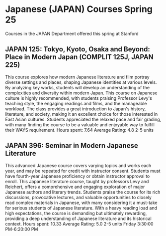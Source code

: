 # Japanese (JAPAN) Courses Spring 25 
Courses in the JAPAN Department offered this spring at Stanford
 ## JAPAN 125: Tokyo, Kyoto, Osaka and Beyond: Place in Modern Japan (COMPLIT 125J, JAPAN 225)
This course explores how modern Japanese literature and film portray diverse settings and places, shaping Japanese identities at various levels. By analyzing key works, students will develop an understanding of the complexities and diversity within modern Japan.
This course on Japanese culture is highly recommended, with students praising Professor Levy's teaching style, the engaging readings and films, and the manageable workload. The class provides a great introduction to Japan's history, literature, and society, making it an excellent choice for those interested in East Asian cultures. Students appreciated the relaxed pace and fair grading, with many finding the course to be a valuable and enjoyable way to fulfill their WAYS requirement.
Hours spent: 7.64
Average Rating: 4.8
2-5 units
## JAPAN 396: Seminar in Modern Japanese Literature
This advanced Japanese course covers varying topics and works each year, and may be repeated for credit with instructor consent. Students must have fourth-year Japanese proficiency or obtain instructor approval to enroll.
This Japanese literature course, taught by professors Levy and Reichert, offers a comprehensive and engaging exploration of major Japanese authors and literary trends. Students praise the course for its rich discussions, provocative lectures, and valuable opportunities to closely read complex materials in Japanese, with many considering it a must-take for serious students of Japanese literature. With a heavy reading load and high expectations, the course is demanding but ultimately rewarding, providing a deep understanding of Japanese literature and its historical context.
Hours spent: 10.33
Average Rating: 5.0
2-5 units
Friday 3:30:00 PM-6:20:00 PM